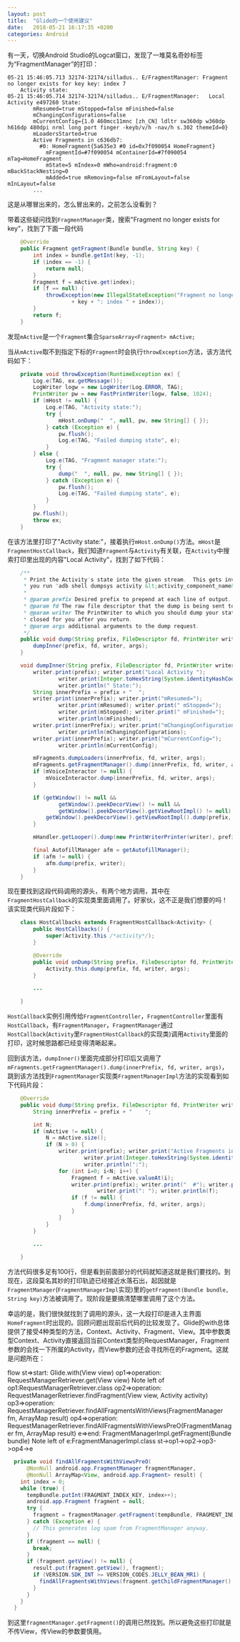 ```yaml
---
layout: post
title:  "Glide的一个使用建议"
date:   2018-05-21 16:17:35 +0200
categories: Android
---
```


有一天，切换Android Studio的Logcat窗口，发现了一堆莫名奇妙标签为“FragmentManager”的打印：

```
05-21 15:46:05.713 32174-32174/silladus.. E/FragmentManager: Fragment no longer exists for key key: index 7
    Activity state: 
05-21 15:46:05.714 32174-32174/silladus.. E/FragmentManager:   Local Activity e497260 State:
        mResumed=true mStopped=false mFinished=false
        mChangingConfigurations=false
        mCurrentConfig={1.0 460mcc11mnc [zh_CN] ldltr sw360dp w360dp h616dp 480dpi nrml long port finger -keyb/v/h -nav/h s.302 themeId=0}
        mLoadersStarted=true
        Active Fragments in c636db7:
          #0: HomeFragment{5a635e3 #0 id=0x7f090054 HomeFragment}
            mFragmentId=#7f090054 mContainerId=#7f090054 mTag=HomeFragment
            mState=5 mIndex=0 mWho=android:fragment:0 mBackStackNesting=0
            mAdded=true mRemoving=false mFromLayout=false mInLayout=false
        ...
```

这是从哪冒出来的，怎么冒出来的，之前怎么没看到？

带着这些疑问找到`FragmentManager`类，搜索"Fragment no longer exists for key"，找到了下面一段代码

```java
    @Override
    public Fragment getFragment(Bundle bundle, String key) {
        int index = bundle.getInt(key, -1);
        if (index == -1) {
            return null;
        }
        Fragment f = mActive.get(index);
        if (f == null) {
            throwException(new IllegalStateException("Fragment no longer exists for key "
                    + key + ": index " + index));
        }
        return f;
    }
```

发现`mActive`是一个`Fragment`集合`SparseArray<Fragment> mActive;`

当从`mActive`取不到指定下标的`Fragment`时会执行`throwException`方法，该方法代码如下：

```java
    private void throwException(RuntimeException ex) {
        Log.e(TAG, ex.getMessage());
        LogWriter logw = new LogWriter(Log.ERROR, TAG);
        PrintWriter pw = new FastPrintWriter(logw, false, 1024);
        if (mHost != null) {
            Log.e(TAG, "Activity state:");
            try {
                mHost.onDump("  ", null, pw, new String[] { });
            } catch (Exception e) {
                pw.flush();
                Log.e(TAG, "Failed dumping state", e);
            }
        } else {
            Log.e(TAG, "Fragment manager state:");
            try {
                dump("  ", null, pw, new String[] { });
            } catch (Exception e) {
                pw.flush();
                Log.e(TAG, "Failed dumping state", e);
            }
        }
        pw.flush();
        throw ex;
    }
```

在该方法里打印了"Activity state:"，接着执行`mHost.onDump()`方法。`mHost`是`FragmentHostCallback`，我们知道`Fragment`与`Activity`有关联，在`Activity`中搜索打印里出现的内容"Local Activity"，找到了如下代码：

```java
    /**
     * Print the Activity's state into the given stream.  This gets invoked if
     * you run "adb shell dumpsys activity &lt;activity_component_name&gt;".
     *
     * @param prefix Desired prefix to prepend at each line of output.
     * @param fd The raw file descriptor that the dump is being sent to.
     * @param writer The PrintWriter to which you should dump your state.  This will be
     * closed for you after you return.
     * @param args additional arguments to the dump request.
     */
    public void dump(String prefix, FileDescriptor fd, PrintWriter writer, String[] args) {
        dumpInner(prefix, fd, writer, args);
    }

    void dumpInner(String prefix, FileDescriptor fd, PrintWriter writer, String[] args) {
        writer.print(prefix); writer.print("Local Activity ");
                writer.print(Integer.toHexString(System.identityHashCode(this)));
                writer.println(" State:");
        String innerPrefix = prefix + "  ";
        writer.print(innerPrefix); writer.print("mResumed=");
                writer.print(mResumed); writer.print(" mStopped=");
                writer.print(mStopped); writer.print(" mFinished=");
                writer.println(mFinished);
        writer.print(innerPrefix); writer.print("mChangingConfigurations=");
                writer.println(mChangingConfigurations);
        writer.print(innerPrefix); writer.print("mCurrentConfig=");
                writer.println(mCurrentConfig);

        mFragments.dumpLoaders(innerPrefix, fd, writer, args);
        mFragments.getFragmentManager().dump(innerPrefix, fd, writer, args);
        if (mVoiceInteractor != null) {
            mVoiceInteractor.dump(innerPrefix, fd, writer, args);
        }

        if (getWindow() != null &&
                getWindow().peekDecorView() != null &&
                getWindow().peekDecorView().getViewRootImpl() != null) {
            getWindow().peekDecorView().getViewRootImpl().dump(prefix, fd, writer, args);
        }

        mHandler.getLooper().dump(new PrintWriterPrinter(writer), prefix);

        final AutofillManager afm = getAutofillManager();
        if (afm != null) {
            afm.dump(prefix, writer);
        }
    }
```

现在要找到这段代码调用的源头，有两个地方调用，其中在`FragmentHostCallback`的实现类里面调用了。好家伙，这不正是我们想要的吗！该实现类代码片段如下：

```java
    class HostCallbacks extends FragmentHostCallback<Activity> {
        public HostCallbacks() {
            super(Activity.this /*activity*/);
        }

        @Override
        public void onDump(String prefix, FileDescriptor fd, PrintWriter writer, String[] args) {
            Activity.this.dump(prefix, fd, writer, args);
        }

        ...
            
    }
```

`HostCallback`实例引用传给`FragmentController`，`FragmentController`里面有`HostCallback`，有`FragmentManager`，`FragmentManager`通过`HostCallback`(`Activity`里`FragmentHostCallback`的实现类)调用`Activity`里面的打印，这时候思路都已经变得清晰起来。

回到该方法，`dumpInner()`里面完成部分打印后又调用了`mFragments.getFragmentManager().dump(innerPrefix, fd, writer, args)`，跳到该方法找到`FragmentManager`实现类`FragmentManagerImpl`方法的实现看到如下代码片段：

```java
    @Override
    public void dump(String prefix, FileDescriptor fd, PrintWriter writer, String[] args) {
        String innerPrefix = prefix + "    ";

        int N;
        if (mActive != null) {
            N = mActive.size();
            if (N > 0) {
                writer.print(prefix); writer.print("Active Fragments in ");
                        writer.print(Integer.toHexString(System.identityHashCode(this)));
                        writer.println(":");
                for (int i=0; i<N; i++) {
                    Fragment f = mActive.valueAt(i);
                    writer.print(prefix); writer.print("  #"); writer.print(i);
                            writer.print(": "); writer.println(f);
                    if (f != null) {
                        f.dump(innerPrefix, fd, writer, args);
                    }
                }
            }
        }

        ...
            
    }
```

方法代码很多足有100行，但是看到前面部分的代码就知道这就是我们要找的。到现在，这段莫名其妙的打印轨迹已经接近水落石出，起因就是`FragmentManager`(`FragmentManagerImpl`实现)里的`getFragment(Bundle bundle, String key)`方法被调用了。现阶段是要搞清楚哪里调用了这个方法。

幸运的是，我们很快就找到了调用的源头，这一大段打印是进入主界面`HomeFragment`时出现的。回顾问题出现前后代码的比较发现了。Glide的with总体提供了接受4种类型的方法，Context、Activity、Fragment、View。其中参数类型Context、Activity直接返回当前Context类型的RequestManager，Fragment参数的会找一下所属的Activity，而View参数的还会寻找所在的Fragment。这就是问题所在：

flow
st=>start: Glide.with(View view)
op1=>operation: RequestManagerRetriever.get(View view)
Note left of op1:RequestManagerRetriever.class
op2=>operation: RequestManagerRetriever.findFragment(View view, Activity activity)
op3=>operation: RequestManagerRetriever.findAllFragmentsWithViews(FragmentManager fm, ArrayMap<Fragment> result)
op4=>operation: RequestManagerRetriever.findAllFragmentsWithViewsPreO(FragmentManager fm, ArrayMap<Fragment> result)
e=>end: FragmentManagerImpl.getFragment(Bundle bundle)
Note left of e:FragmentManagerImpl.class
st->op1->op2->op3->op4->e

```java
  private void findAllFragmentsWithViewsPreO(
      @NonNull android.app.FragmentManager fragmentManager,
      @NonNull ArrayMap<View, android.app.Fragment> result) {
    int index = 0;
    while (true) {
      tempBundle.putInt(FRAGMENT_INDEX_KEY, index++);
      android.app.Fragment fragment = null;
      try {
        fragment = fragmentManager.getFragment(tempBundle, FRAGMENT_INDEX_KEY);
      } catch (Exception e) {
        // This generates log spam from FragmentManager anyway.
      }
      if (fragment == null) {
        break;
      }
      if (fragment.getView() != null) {
        result.put(fragment.getView(), fragment);
        if (VERSION.SDK_INT >= VERSION_CODES.JELLY_BEAN_MR1) {
          findAllFragmentsWithViews(fragment.getChildFragmentManager(), result);
        }
      }
    }
  }
```

到这里`fragmentManager.getFragment()`的调用已然找到。所以避免这些打印就是不传View，传View的参数要慎用。